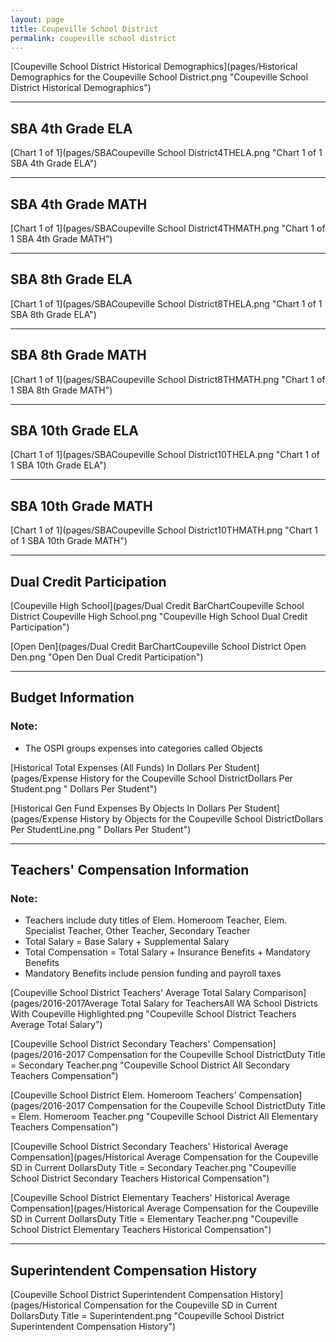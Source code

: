```yaml
---
layout: page
title: Coupeville School District
permalink: coupeville school district
---
```



[Coupeville School District Historical Demographics](pages/Historical Demographics for the Coupeville School District.png "Coupeville School District Historical Demographics")

___

## SBA 4th Grade ELA

[Chart 1 of 1](pages/SBACoupeville School District4THELA.png "Chart 1 of 1 SBA 4th Grade ELA")


___

## SBA 4th Grade MATH

[Chart 1 of 1](pages/SBACoupeville School District4THMATH.png "Chart 1 of 1 SBA 4th Grade MATH")


___

## SBA 8th Grade ELA

[Chart 1 of 1](pages/SBACoupeville School District8THELA.png "Chart 1 of 1 SBA 8th Grade ELA")


___

## SBA 8th Grade MATH

[Chart 1 of 1](pages/SBACoupeville School District8THMATH.png "Chart 1 of 1 SBA 8th Grade MATH")


___

## SBA 10th Grade ELA

[Chart 1 of 1](pages/SBACoupeville School District10THELA.png "Chart 1 of 1 SBA 10th Grade ELA")


___

## SBA 10th Grade MATH

[Chart 1 of 1](pages/SBACoupeville School District10THMATH.png "Chart 1 of 1 SBA 10th Grade MATH")


___

## Dual Credit Participation

[Coupeville High School](pages/Dual Credit BarChartCoupeville School District Coupeville High School.png "Coupeville High School Dual Credit Participation")

[Open Den](pages/Dual Credit BarChartCoupeville School District Open Den.png "Open Den Dual Credit Participation")


___

## Budget Information
### Note:
- The OSPI groups expenses into categories called Objects

[Historical Total Expenses (All Funds) In Dollars Per Student](pages/Expense History for the Coupeville School DistrictDollars Per Student.png " Dollars Per Student")

[Historical Gen Fund Expenses By Objects In Dollars Per Student](pages/Expense History by Objects for the Coupeville School DistrictDollars Per StudentLine.png " Dollars Per Student")


___

## Teachers' Compensation Information
### Note:
- Teachers include duty titles of Elem. Homeroom Teacher, Elem. Specialist Teacher, Other Teacher, Secondary Teacher
- Total Salary = Base Salary + Supplemental Salary
- Total Compensation = Total Salary + Insurance Benefits + Mandatory Benefits
- Mandatory Benefits include pension funding and payroll taxes

[Coupeville School District Teachers' Average Total Salary Comparison](pages/2016-2017Average Total Salary for TeachersAll WA School Districts With Coupeville Highlighted.png "Coupeville School District Teachers Average Total Salary")

[Coupeville School District Secondary Teachers' Compensation](pages/2016-2017 Compensation for the Coupeville School DistrictDuty Title = Secondary Teacher.png "Coupeville School District All Secondary Teachers Compensation")

[Coupeville School District Elem. Homeroom Teachers' Compensation](pages/2016-2017 Compensation for the Coupeville School DistrictDuty Title = Elem. Homeroom Teacher.png "Coupeville School District All Elementary Teachers Compensation")

[Coupeville School District Secondary Teachers' Historical Average Compensation](pages/Historical Average Compensation for the Coupeville SD in Current DollarsDuty Title = Secondary Teacher.png "Coupeville School District Secondary Teachers Historical Compensation")

[Coupeville School District Elementary Teachers' Historical Average Compensation](pages/Historical Average Compensation for the Coupeville SD in Current DollarsDuty Title = Elementary Teacher.png "Coupeville School District Elementary Teachers Historical Compensation")


___

## Superintendent Compensation History

[Coupeville School District Superintendent Compensation History](pages/Historical Compensation for the Coupeville SD in Current DollarsDuty Title = Superintendent.png "Coupeville School District Superintendent Compensation History")

